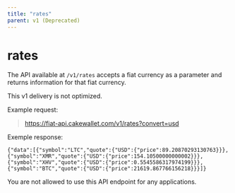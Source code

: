 ```yaml
---
title: "rates"
parent: v1 (Deprecated)
---
```


# rates

The API available at `/v1/rates` accepts a fiat currency as a parameter and returns information for that fiat currency.

This v1 delivery is not optimized.

Example request:

> https://fiat-api.cakewallet.com/v1/rates?convert=usd

Exemple response:

```
{"data":[{"symbol":"LTC","quote":{"USD":{"price":89.20870293130763}}},{"symbol":"XMR","quote":{"USD":{"price":154.10500000000002}}},{"symbol":"XHV","quote":{"USD":{"price":0.5545586317974199}}},{"symbol":"BTC","quote":{"USD":{"price":21619.867766156218}}}]}
```

You are not allowed to use this API endpoint for any applications.
